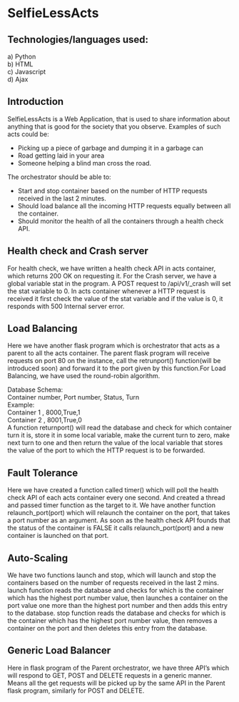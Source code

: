 # SelfieLessActs
  
 ## Technologies/languages used:  
 a) Python  
 b) HTML  
 c) Javascript  
 d) Ajax  
 
   
 ## Introduction
 
SelfieLessActs is a Web Application, that is used to share information about anything that is good for the society that you observe. Examples of such acts could be:  
*  Picking up a piece of garbage and dumping it in a garbage can
* Road getting laid in your area  
* Someone helping a blind man cross the road.  

The orchestrator should be able to:  
* Start and stop container based on the number of HTTP requests received in the last 2 minutes.  
* Should load balance all the incoming HTTP requests equally between all the container.  
* Should monitor the health of all the containers through a health check API.  

## Health check and Crash server  

For health check, we have written a health check API in acts container, which returns 200 OK on requesting it.
For the Crash server, we have a global variable stat in the program. A POST request to /api/v1/_crash will set the stat variable to 0. In acts container whenever a HTTP request is received it first check the value of the stat variable and if the value is 0, it responds with 500 Internal server error.  


## Load Balancing  

Here we have another flask program which is orchestrator that acts as a parent to all the acts container. The parent flask program will receive requests on port 80 on the instance, call the retrunport() function(will be introduced soon) and forward it to the port given by this function.For Load Balancing, we have used the round-robin algorithm.


Database Schema:  
Container number, Port number, Status, Turn  
Example:  
	Container 1 , 8000,True,1  
	Container 2 , 8001,True,0  
A function returnport() will read the database and check for which container turn it is, store it in some local variable, make the current turn to zero, make next turn to one and then return the value of the local variable that stores the value of the port to which the HTTP request is to be forwarded.  


## Fault Tolerance
Here we have created a function called timer() which will poll the health check API of each acts container every one second. And created a thread and passed timer function as the target to it.
We have another function relaunch_port(port) which will relaunch the container on the port, that takes a port number as an argument. As soon as the health check API founds that the status of the container is FALSE it calls relaunch_port(port) and a new container is launched on that port.  

## Auto-Scaling  
We have two functions launch and stop, which will launch and stop the containers based on the number of requests received in the last 2 mins.
launch function reads the database and checks for which is the container which has the highest port number value, then launches a container on the port value one more than the highest port number and then adds this entry to the database.
stop function reads the database and checks for which is the container which has the highest port number value, then removes a container on the port and then deletes this entry from the database.   

## Generic Load Balancer
Here in flask program of the Parent orchestrator, we have three API’s which will respond to GET, POST and DELETE requests in a generic manner. Means all the get requests will be picked up by the same API in the Parent flask program, similarly for POST and DELETE.



